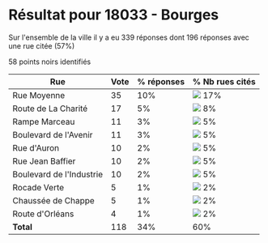 # Résultat pour 18033 - Bourges

Sur l'ensemble de la ville il y a eu 339 réponses dont 196 réponses avec une rue citée (57%)

58 points noirs identifiés

| Rue | Vote | % réponses | % Nb rues cités|
|-----|------|------------|----------------|
| Rue Moyenne | 35 | 10% | <img src="../../img/bar_17.gif" />&nbsp;17%|
| Route de La Charité | 17 | 5% | <img src="../../img/bar_8.gif" />&nbsp;8%|
| Rampe Marceau | 11 | 3% | <img src="../../img/bar_5.gif" />&nbsp;5%|
| Boulevard de l'Avenir | 11 | 3% | <img src="../../img/bar_5.gif" />&nbsp;5%|
| Rue d'Auron | 10 | 2% | <img src="../../img/bar_5.gif" />&nbsp;5%|
| Rue Jean Baffier | 10 | 2% | <img src="../../img/bar_5.gif" />&nbsp;5%|
| Boulevard de l'Industrie | 10 | 2% | <img src="../../img/bar_5.gif" />&nbsp;5%|
| Rocade Verte | 5 | 1% | <img src="../../img/bar_2.gif" />&nbsp;2%|
| Chaussée de Chappe | 5 | 1% | <img src="../../img/bar_2.gif" />&nbsp;2%|
| Route d'Orléans | 4 | 1% | <img src="../../img/bar_2.gif" />&nbsp;2%|
| **Total** | 118 | 34% | 60%|
